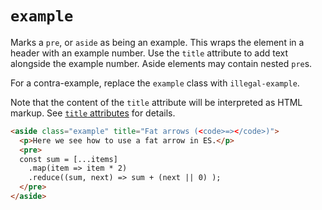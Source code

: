 # `example`

Marks a `pre`, or `aside` as being an example. This wraps the element in a header with an example number. Use the `title` attribute to add text alongside the example number. Aside elements may contain nested `pre`s.

For a contra-example, replace the `example` class with `illegal-example`.

Note that the content of the `title` attribute will be interpreted as HTML markup. See [`title` attributes](title-attributes) for details.


```html "example": "Mark an aside as example."
<aside class="example" title="Fat arrows (<code>=></code>)">
  <p>Here we see how to use a fat arrow in ES.</p>
  <pre>
  const sum = [...items]
    .map(item => item * 2)
    .reduce((sum, next) => sum + (next || 0) );
  </pre>
</aside>
```
